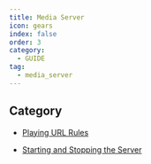 ```yaml
---
title: Media Server
icon: gears
index: false
order: 3
category:
  - GUIDE
tag:
  - media_server
---
```


## Category

- [Playing URL Rules](play_url_rules.md)

- [Starting and Stopping the Server](start_server.md)
